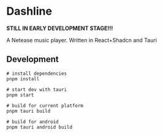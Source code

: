 # Dashline

**STILL IN EARLY DEVELOPMENT STAGE!!!**

A Netease music player. Written in React+Shadcn and Tauri


## Development
```shell
# install dependencies
pnpm install

# start dev with tauri
pnpm start

# build for current platform
pnpm tauri build

# build for android
pnpm tauri android build

```
